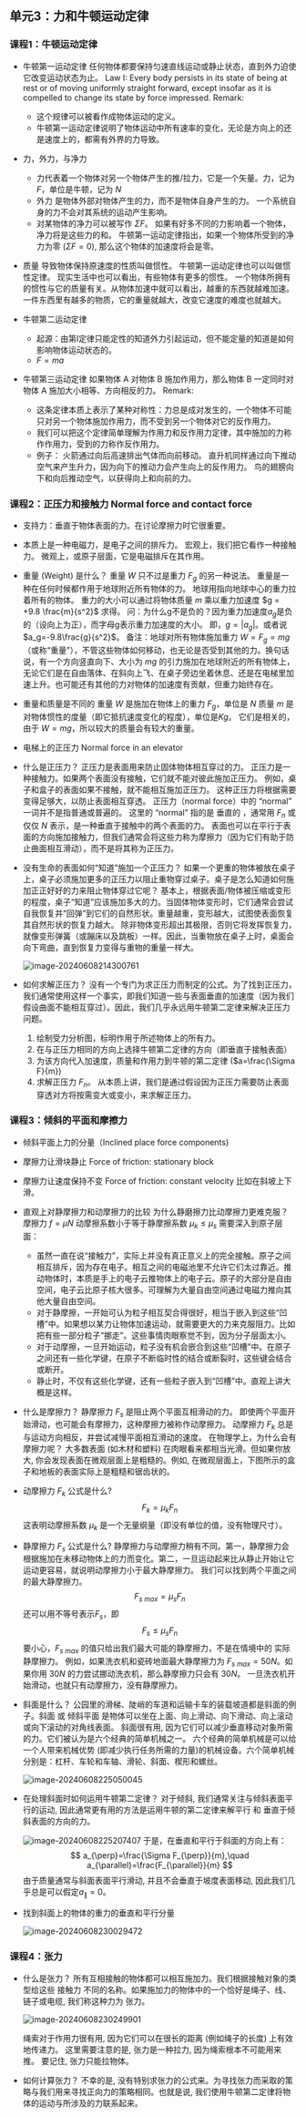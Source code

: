
## 单元3：力和牛顿运动定律

### 课程1：牛顿运动定律
* 牛顿第一运动定律
  任何物体都要保持匀速直线运动或静止状态，直到外力迫使它改变运动状态为止。
  Law I: Every body persists in its state of being at rest or of moving uniformly straight forward, except insofar as it is compelled to change its state by force impressed.
  Remark:
  * 这个规律可以被看作成物体运动的定义。
  * 牛顿第一运动定律说明了物体运动中所有速率的变化，无论是方向上的还是速度上的，都需有外界的力导致。
* 力，外力，与净力
  * 力代表着一个物体对另一个物体产生的推/拉力，它是一个矢量。力，记为 $F$，单位是牛顿，记为 ‍$N$
  * 外力 是物体外部对物体产生的力，而不是物体自身产生的力。
    一个系统自身的力不会对其系统的运动产生影响。
  * 对某物体的净力可以被写作 ‍$\Sigma F$。
	如果有好多不同的力影响着一个物体，净力将是这些力的和。
  牛顿第一运动定律指出，如果一个物体所受到的净力为零 (‍$\Sigma F=0$), 那么这个物体的加速度将会是零。

* 质量
  导致物体保持原速度的性质叫做惯性。
  牛顿第一运动定律也可以叫做惯性定律。
  现实生活中也可以看出，有些物体有更多的惯性。
  一个物体所拥有的惯性与它的质量有关。从物体加速中就可以看出，越重的东西就越难加速。
  一件东西里有越多的物质，它的重量就越大，改变它速度的难度也就越大。

* 牛顿第二运动定律
  * 起源：由第I定律只能定性的知道外力引起运动，但不能定量的知道是如何影响物体运动状态的。
  * $F = ma$

* 牛顿第三运动定律
  如果物体 A 对物体 B 施加作用力，那么物体 B 一定同时对物体 A 施加大小相等、方向相反的力。
  Remark:
  * 这条定律本质上表示了某种对称性：力总是成对发生的，一个物体不可能只对另一个物体施加作用力，而不受到另一个物体对它的反作用力。
  * 我们可以把这个定律简单理解为作用力和反作用力定律，其中施加的力称作作用力，受到的力称作反作用力。
  * 例子：
	火箭通过向后高速排出气体而向前移动。
	直升机同样通过向下推动空气来产生升力，因为向下的推动力会产生向上的反作用力。
	鸟的翅膀向下和向后推动空气，以获得向上和向前的力。
	
### 课程2：正压力和接触力 Normal force and contact force
* 支持力：垂直于物体表面的力。在讨论摩擦力时它很重要。

* 本质上是一种电磁力，是电子之间的排斥力。
  宏观上，我们把它看作一种接触力。
  微观上，或原子层面，它是电磁排斥在其作用。
  
* 重量 (Weight) 是什么？
  重量 ‍$W$ 只不过是重力 ‍$F_g$ 的另一种说法。 
  重量是一种在任何时候都作用于地球附近所有物体的力。
  地球用指向地球中心的重力拉着所有的物体。
  重力的大小可以通过将物体质量 ‍$m$ 乘以重力加速度 $g = +9.8 \frac{m}{s^2}$ 求得。
  问：为什么g不是负的？因为重力加速度$a_g$是负的（设向上为正），而字母g表示重力加速度的大小。
  即，$g=|a_g|$。或者说 $a_g=-9.8\frac{g}{s^2}$。
  备注：地球对所有物体施加重力 $W=F_g=mg$（或称“重量”），不管这些物体如何移动，也无论是否受到其他的力。换句话说，有一个方向竖直向下、大小为 ‍$mg$ 的引力施加在地球附近的所有物体上，无论它们是在自由落体、在斜向上飞、在桌子旁边坐着休息、还是在电梯里加速上升。也可能还有其他的力对物体的加速度有贡献，但重力始终存在。
  
* 重量和质量是不同的
  重量 ‍$W$ 是施加在物体上的重力 ‍$F_g$，单位是 $N$
  质量 ‍$m$ 是对物体惯性的度量（即它抵抗速度变化的程度），单位是$Kg$。
  它们是相关的，由于 ‍$W=mg$，所以较大的质量会有较大的重量。

* 电梯上的正压力 Normal force in an elevator 

* 什么是正压力？
  正压力是表面用来防止固体物体相互穿过的力。
  正压力是一种接触力。如果两个表面没有接触，它们就不能对彼此施加正压力。
  例如，桌子和盒子的表面如果不接触，就不能相互施加正压力。
  这种正压力将根据需要变得足够大，以防止表面相互穿透。
  正压力（normal force）中的 “normal” 一词并不是指普通或普遍的。
  这里的 “normal” 指的是 垂直的 ，通常用 ‍$F_n$ 或仅仅 ‍$N$ 表示，是一种垂直于接触中的两个表面的力。
  表面也可以在平行于表面的方向施加接触力，但我们通常会将这些力称为摩擦力（因为它们有助于防止曲面相互滑动），而不是将其称为正压力。
  
* 没有生命的表面如何“知道”施加一个正压力？
  如果一个更重的物体被放在桌子上，桌子必须施加更多的正压力以阻止重物穿过桌子。桌子是怎么知道如何施加正正好好的力来阻止物体穿过它呢？
  基本上，根据表面/物体被压缩或变形的程度，桌子“知道”应该施加多大的力。当固体物体变形时，它们通常会尝试自我恢复并“回弹”到它们的自然形状。重量越重，变形越大，试图使表面恢复其自然形状的恢复力越大。
  除非物体变形超出其极限，否则它将发挥恢复力，就像变形弹簧（或蹦床以及跳板）一样。因此，当重物放在桌子上时，桌面会向下弯曲，直到恢复力变得与重物的重量一样大。
  
  ![image-20240608214300761](u3力和牛顿运动定律.assets/image-20240608214300761.png)

* 如何求解正压力？
  没有一个专门为求正压力而制定的公式。为了找到正压力，我们通常使用这样一个事实，即我们知道一些与表面垂直的加速度（因为我们假设曲面不能相互穿过）。因此，我们几乎永远用牛顿第二定律来解决正压力问题。
  1. 绘制受力分析图，标明作用于所述物体上的所有力。
  2. 在与正压力相同的方向上选择牛顿第二定律的方向（即垂直于接触表面）
  3. 为该方向代入加速度，质量和作用力到牛顿的第二定律 ($a=\frac{\Sigma F}{m})
  4. 求解正压力 $F_n$。
  从本质上讲，我们是通过假设因为正压力需要防止表面穿透对方将按需变大或变小，来求解正压力。

### 课程3：倾斜的平面和摩擦力
* 倾斜平面上力的分量（Inclined place force components)

* 摩擦力让滑块静止 Force of friction: stationary block

* 摩擦力让速度保持不变 Force of friction: constant velocity
  比如在斜坡上下滑。

* 直观上对静摩擦力和动摩擦力的比较
  为什么静磨擦力比动摩擦力更难克服？
  摩擦力 $f = \mu N$
  动摩擦系数小于等于静摩擦系数 $\mu_k\le\mu_s$
  需要深入到原子层面：
  * 虽然一直在说“接触力”，实际上并没有真正意义上的完全接触。原子之间相互排斥，因为存在电子。相互之间的电磁池里不允许它们太过靠近。推动物体时，本质是手上的电子云推物体上的电子云。原子的大部分是自由空间，电子云比原子核大很多。可理解为大量自由空间通过电磁力推向其他大量自由空间。
  * 对于静摩擦，一开始可认为粒子相互契合得很好，相当于嵌入到这些“凹槽”中。如果想以某力让物体加速运动，就需要更大的力来克服阻力。比如把有些一部分粒子“挪走”。这些事情肉眼察觉不到，因为分子层面太小。
  * 对于动摩擦，一旦开始运动，粒子没有机会嵌合到这些“凹槽”中。在原子之间还有一些化学键，在原子不断临时性的结合或断裂时，这些键会结合或断开。
  * 静止时，不仅有这些化学键，还有一些粒子嵌入到“凹槽”中。直观上讲大概是这样。

* 什么是摩擦力？
  静摩擦力 ‍$F_s$ 是阻止两个平面互相滑动的力。
  即使两个平面开始滑动，也可能会有摩擦力，这种摩擦力被称作动摩擦力。
  动摩擦力 $F_k$ 总是与运动方向相反，并尝试减慢平面相互滑动的速度。
  在物理学上，为什么会有摩擦力呢？
  大多数表面 (如木材和塑料) 在肉眼看来都相当光滑。但如果你放大, 你会发现表面在微观层面上是粗糙的。例如, 在微观层面上，下图所示的盒子和地板的表面实际上是粗糙和锯齿状的。

* 动摩擦力 $F_k$ 公式是什么?
  $$
  F_k = \mu_k F_n
  $$
  这表明动摩擦系数 $\mu_k$ 是一个无量纲量（即没有单位的值，没有物理尺寸）。

* 静摩擦力 $F_s$ 公式是什么?
  静摩擦力与动摩擦力稍有不同。第一，静摩擦力会根据施加在未移动物体上的力而变化。第二，一旦运动起来比从静止开始让它运动更容易，就说明动摩擦力小于最大静摩擦力。
  我们可以找到两个平面之间的最大静摩擦力。
  $$
  F_{s~max} = \mu_s F_n
  $$
  还可以用不等号表示$F_s$，即
  $$
  F_{s} \le \mu_s F_n
  $$
  要小心，$F_{s~max}$ 的值只给出我们最大可能的静摩擦力，不是在情境中的 实际 静摩擦力。
  例如，如果洗衣机和瓷砖地面最大静摩擦力为 ‍$F_{s~max}=50N$。如果你用 ‍$30N$ 的力尝试挪动洗衣机，那么静摩擦力只会有 $30N$。
  一旦洗衣机开始滑动，也就只有动摩擦力，没有静摩擦力。

* 斜面是什么？
  公园里的滑梯、陡峭的车道和运输卡车的装载坡道都是斜面的例子。斜面 或 倾斜平面 是物体可以坐在上面、向上滑动、向下滑动、向上滚动或向下滚动的对角线表面。
  斜面很有用, 因为它们可以减少垂直移动对象所需的力。它们被认为是六个经典的简单机械之一。
  六个经典的简单机械是可以给一个人带来机械优势 (即减少执行任务所需的力量)的机械设备。六个简单机械分别是：杠杆、车轮和车轴、滑轮、斜面、楔形和螺丝。
  
  ![image-20240608225050045](u3力和牛顿运动定律.assets/image-20240608225050045.png)

* 在处理斜面时如何运用牛顿第二定律？
  对于倾斜, 我们通常关注与倾斜表面平行的运动, 因此通常更有用的方法是运用牛顿的第二定律来解平行 和 垂直于倾斜表面的方向的力。
  
  ![image-20240608225207407](u3力和牛顿运动定律.assets/image-20240608225207407.png)
  于是，在垂直和平行于斜面的方向上有：
  $$
  a_{\perp}=\frac{\Sigma F_{\perp}}{m},\quad a_{\parallel}=\frac{F_{\parallel}}{m}
  $$
  由于质量通常与斜面表面平行滑动, 并且不会垂直于坡度表面移动, 因此我们几乎总是可以假定‍$a_{\parallel}=0$。 

* 找到斜面上的物体的重力的垂直和平行分量
  
  ![image-20240608230029472](u3力和牛顿运动定律.assets/image-20240608230029472.png)


### 课程4：张力
* 什么是张力？
  所有互相接触的物体都可以相互施加力。我们根据接触对象的类型给这些 接触力 不同的名称。如果施加力的物体中的一个恰好是绳子、线、链子或电缆, 我们称这种力为 张力。
  
  ![image-20240608230249901](u3力和牛顿运动定律.assets/image-20240608230249901.png)
  
  绳索对于作用力很有用, 因为它们可以在很长的距离 (例如绳子的长度) 上有效地传递力。
  这里需要注意的是, 张力是一种拉力, 因为绳索根本不可能用来推。
  要记住, 张力只能拉物体。

* 如何计算张力？
  不幸的是, 没有特别求张力的公式来。为寻找张力而采取的策略与我们用来寻找正向力的策略相同。也就是说, 我们使用牛顿第二定律将物体的运动与所涉及的力联系起来。
